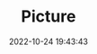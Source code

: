 ---
weight: 1
images:
- /images/edited/140.jpeg
title: Picture
date: 2022-10-24 19:43:43
tags: [luminar neo,work,FE 28-70mm F3.5-5.6 OSS,ILCE-7M3,34.0,person]
---